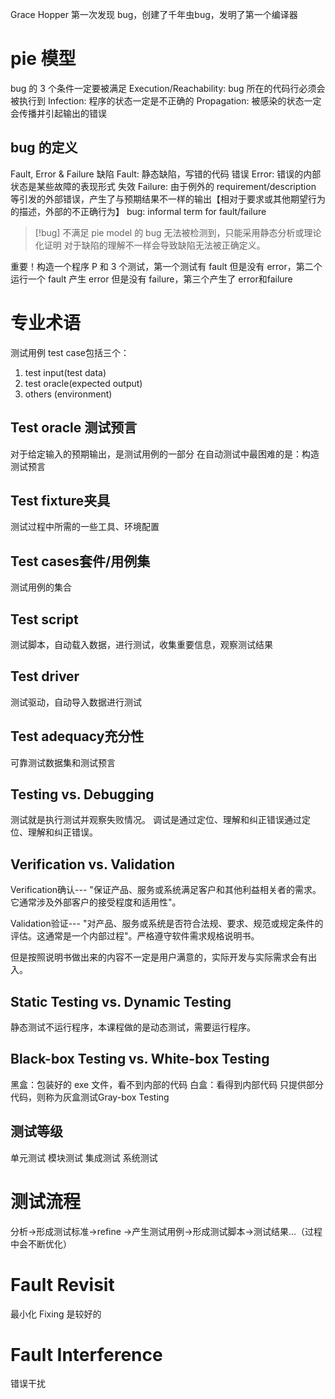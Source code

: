 Grace Hopper 第一次发现 bug，创建了千年虫bug，发明了第一个编译器

# pie 模型
bug 的 3 个条件一定要被满足
Execution/Reachability: bug 所在的代码行必须会被执行到
Infection: 程序的状态一定是不正确的
Propagation: 被感染的状态一定会传播并引起输出的错误

## bug 的定义

Fault, Error & Failure
缺陷 Fault: 静态缺陷，写错的代码
错误 Error: 错误的内部状态是某些故障的表现形式
失效 Failure: 由于例外的 requirement/description 等引发的外部错误，产生了与预期结果不一样的输出【相对于要求或其他期望行为的描述，外部的不正确行为】
bug: informal term for fault/failure


>[!bug] 
>不满足 pie model 的 bug 无法被检测到，只能采用静态分析或理论化证明
>对于缺陷的理解不一样会导致缺陷无法被正确定义。

重要！构造一个程序 P 和 3 个测试，第一个测试有 fault 但是没有 error，第二个运行一个 fault 产生 error 但是没有 failure，第三个产生了 error和failure


# 专业术语
测试用例 test case包括三个：
1. test input(test data)
2. test oracle(expected output)
3. others (environment)

## Test oracle 测试预言
对于给定输入的预期输出，是测试用例的一部分
在自动测试中最困难的是：构造测试预言

## Test fixture夹具
测试过程中所需的一些工具、环境配置

## Test cases套件/用例集
测试用例的集合
## Test script
测试脚本，自动载入数据，进行测试，收集重要信息，观察测试结果
## Test driver
测试驱动，自动导入数据进行测试
## Test adequacy充分性
可靠测试数据集和测试预言

## Testing vs. Debugging
测试就是执行测试并观察失败情况。
调试是通过定位、理解和纠正错误通过定位、理解和纠正错误。

## Verification vs. Validation
Verification确认--- "保证产品、服务或系统满足客户和其他利益相关者的需求。它通常涉及外部客户的接受程度和适用性"。

Validation验证--- "对产品、服务或系统是否符合法规、要求、规范或规定条件的评估。这通常是一个内部过程"。严格遵守软件需求规格说明书。

但是按照说明书做出来的内容不一定是用户满意的，实际开发与实际需求会有出入。

## Static Testing vs. Dynamic Testing
静态测试不运行程序，本课程做的是动态测试，需要运行程序。


## Black-box Testing vs. White-box Testing
黑盒：包装好的 exe 文件，看不到内部的代码
白盒：看得到内部代码
只提供部分代码，则称为灰盒测试Gray-box Testing


## 测试等级
单元测试
模块测试
集成测试
系统测试

# 测试流程
分析->形成测试标准->refine ->产生测试用例->形成测试脚本->测试结果...（过程中会不断优化）


# Fault Revisit 
最小化 Fixing 是较好的


# Fault Interference
错误干扰

